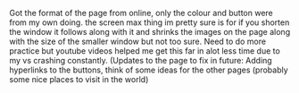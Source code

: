 Got the format of the page from online, only the colour and button were from my own doing. the screen max thing im pretty sure is for if you shorten the window it follows along with it and shrinks the images on the page along with the size of the smaller window but not too sure. Need to do more practice but youtube videos helped me get this far in alot less time due to my vs crashing constantly. 
(Updates to the page to fix in future: Adding hyperlinks to the buttons, think of some ideas for the other pages (probably some nice places to visit in the world)
